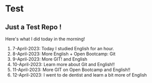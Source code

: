 # Test
## Just a Test Repo !

Here's what I did today in the morning!

1. 7-April-2023: Today I studied English for an hour.
2. 8-April-2023: More English + Open Bootcamp: Git
3. 9-April-2023: More GIT! and English
4. 10-April-2023: Learn more about Git and English!!
5. 11-April-2023: More GIT on Open Bootcamp and English!!
6. 12-April-2023: I went to de dentist and learn a bit more of English



